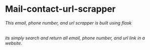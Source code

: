 # Mail-contact-url-scrapper
###### This email, phone number, and url scrapper is built using flask
###### its simply search and return all email, phone number, and url link in a website.
